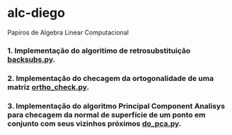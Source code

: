 # alc-diego
Papiros de Algebra Linear Computacional

### 1. Implementação do algoritimo de retrosubstituição [backsubs.py](https://github.com/HumbertoDiego/alc-diego/blob/main/backsubs.py).
### 2. Implementação do checagem da ortogonalidade de uma matriz [ortho_check.py](https://github.com/HumbertoDiego/alc-diego/blob/main/ortho_check.py).
### 3. Implementação do algoritmo Principal Component Analisys para checagem da normal de superfície de um ponto em conjunto com seus vizinhos próximos [do_pca.py](#).

